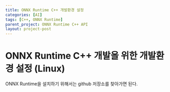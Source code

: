 ```yaml
---
title: ONNX Runtime C++ 개발환경 설정
categories: [AI]
tags: [C++, ONNX Runtime]
parent_project: ONNX Runtime C++ API
layout: project-post
---
```


ONNX Runtime C++ 개발을 위한 개발환경 설정 (Linux)
==============================================================
ONNX Runtime을 설치하기 위해서는 github 저장소를 찾아가면 된다.

